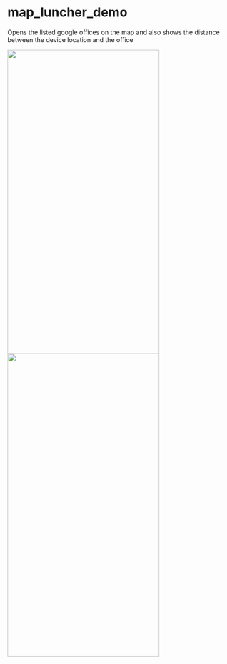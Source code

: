 # map_luncher_demo

Opens the listed google offices on the map and also shows the distance between the device location and the office

<img src='assets/gif/1.gif'  width="340" height="680">      <img src='assets/gif/2.gif'  width="340" height="680">
